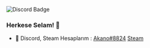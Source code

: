 ![Discord Badge](https://camo.githubusercontent.com/9c72db1c955fd349568c41703ec4f7df0cc8a2f86c2d2a171aa795cdea5f96ae/68747470733a2f2f706c61636577616966752e636f6d2f696d6167652f3936302f323530)



### Herkese Selam! 👋

- 🌊 Discord, Steam Hesaplarım : [Akano#8824](https://discord.com/channels/@me) [Steam](https://steamcommunity.com/profiles/76561199044085364)











